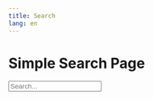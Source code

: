 ```yaml
---
title: Search
lang: en
---
```

<script src="https://unpkg.com/lunr/lunr.js"></script>
<style>
    li {
        list-style-type: none;
    }
    .entry:hover {
        background-color: #cceeff;
    }
    .thumbnail {
        float: left;
        margin: 0 15px 0 0;
    }

    .episode {
        margin: 10px 0;
    }
</style>

# Simple Search Page

<input type="text" id="searchInput" placeholder="Search...">
<ul id="searchResults"></ul>

<script>
    // Sample data for indexing
    let index = {};
    let docs = {};
    fetch('assets/js/lunr-index-en.json')
        .then(response => response.json())
        .then(data => {
            index = lunr.Index.load(data);
            fetch(`assets/js/docs-en.json`)
                .then(response => response.json())
                .then(data => {
                    docs = data;
                })
                .catch(e => console.error("Docs Error:", e))
        })
        .catch(error => console.error("Error:", error))

    // Function to perform search and display results
    function performSearch() {
        var searchTerm = document.getElementById('searchInput').value;
        var resultsContainer = document.getElementById('searchResults');
        resultsContainer.innerHTML = ''; // Clear previous results

        var results = index.search(searchTerm);
        results.forEach(function (result) {
            var doc = docs[result.ref];
            var listItem = document.createElement('li');
            listItem.innerHTML =
                `<div style="display: flex;" class="entry"><p class="episode"><img class="thumbnail" src="${doc.image}" width="100"><a href="${doc.link}">${doc.type} - ${doc.title}</a><br>${doc.summary}</p></div>`;
            resultsContainer.appendChild(listItem);
        });
    }

    // Event listener for search input
    document.getElementById('searchInput').addEventListener('input', performSearch);
</script>
